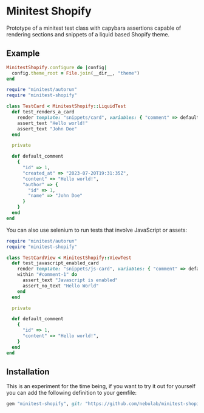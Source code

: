 # Minitest Shopify

Prototype of a minitest test class with capybara assertions capable of rendering sections and snippets of a liquid based Shopify theme.

## Example
```ruby
MinitestShopify.configure do |config|
  config.theme_root = File.join(__dir__, "theme")
end
```

```ruby
require "minitest/autorun"
require "minitest-shopify"

class TestCard < MinitestShopify::LiquidTest
  def test_renders_a_card
    render template: "snippets/card", variables: { "comment" => default_comment }
    assert_text "Hello world!"
    assert_text "John Doe"
  end

  private

  def default_comment
    {
      "id" => 1,
      "created_at" => "2023-07-20T19:31:35Z",
      "content" => "Hello world!",
      "author" => {
        "id" => 1,
        "name" => "John Doe"
      }
    }
  end
end
```

You can also use selenium to run tests that involve JavaScript or assets:

```ruby
require "minitest/autorun"
require "minitest-shopify"

class TestCardView < MinitestShopify::ViewTest
  def test_javascript_enabled_card
    render template: "snippets/js-card", variables: { "comment" => default_comment }
    within "#comment-1" do
      assert_text "Javascript is enabled"
      assert_no_text "Hello World"
    end
  end

  private

  def default_comment
    {
      "id" => 1,
      "content" => "Hello world!",
    }
  end
end
```

## Installation
This is an experiment for the time being, if you want to try it out for yourself you can add the following definition to your gemfile:

```ruby
gem "minitest-shopify", git: "https://github.com/nebulab/minitest-shopify.git", branch: "main"
```
